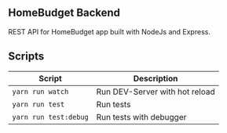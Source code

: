 ## HomeBudget Backend
REST API for HomeBudget app built with NodeJs and Express.

## Scripts

| Script                    | Description                    |
|---------------------------|--------------------------------|
| ```yarn run watch```      | Run DEV-Server with hot reload |
| ```yarn run test```       | Run tests                      |
| ```yarn run test:debug``` | Run tests with debugger        |
